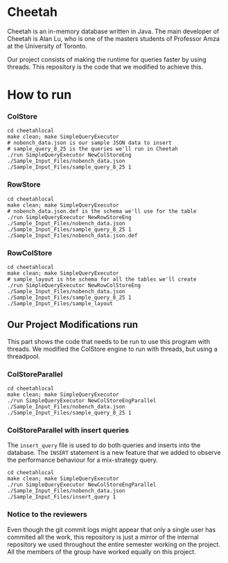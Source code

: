 # Cheetah
Cheetah is an in-memory database written in Java. The main developer of Cheetah
is Alan Lu, who is one of the masters students of Professor Amza at the
University of Toronto.

Our project consists of making the runtime for queries faster by using threads.
This repository is the code that we modified to achieve this.

# How to run
### ColStore
```
cd cheetahlocal
make clean; make SimpleQueryExecutor
# nobench_data.json is our sample JSON data to insert
# sample_query_8_25 is the queries we'll run in Cheetah
./run SimpleQueryExecutor NewColStoreEng ./Sample_Input_Files/nobench_data.json ./Sample_Input_Files/sample_query_8_25 1
```

### RowStore
```
cd cheetahlocal
make clean; make SimpleQueryExecutor
# nobench_data.json.def is the schema we'll use for the table
./run SimpleQueryExecutor NewRowStoreEng ./Sample_Input_Files/nobench_data.json ./Sample_Input_Files/sample_query_8_25 1 ./Sample_Input_Files/nobench_data.json.def
```

### RowColStore
```
cd cheetahlocal
make clean; make SimpleQueryExecutor
# sample_layout is hte schema for all the tables we'll create
./run SimpleQueryExecutor NewRowColStoreEng ./Sample_Input_Files/nobench_data.json ./Sample_Input_Files/sample_query_8_25 1 ./Sample_Input_Files/sample_layout
```

## Our Project Modifications run
This part shows the code that needs to be run to use this program with threads.
We modified the ColStore engine to run with threads, but using a threadpool.

### ColStoreParallel

```
cd cheetahlocal
make clean; make SimpleQueryExecutor
./run SimpleQueryExecutor NewColStoreEngParallel ./Sample_Input_Files/nobench_data.json ./Sample_Input_Files/sample_query_8_25 1
```

### ColStoreParallel with insert queries
The `insert_query` file is used to do both queries and inserts into the
database. The `INSERT` statement is a new feature that we added to observe the
performance behaviour for a mix-strategy query.

```
cd cheetahlocal
make clean; make SimpleQueryExecutor
./run SimpleQueryExecutor NewColStoreEngParallel ./Sample_Input_Files/nobench_data.json ./Sample_Input_Files/insert_query 1
```

### Notice to the reviewers
Even though the git commit logs might appear that only a single user has
commited all the work, this repository is just a mirror of the internal
repository we used throughout the entire semester working on the project. All
the members of the group have worked equally on this project.
